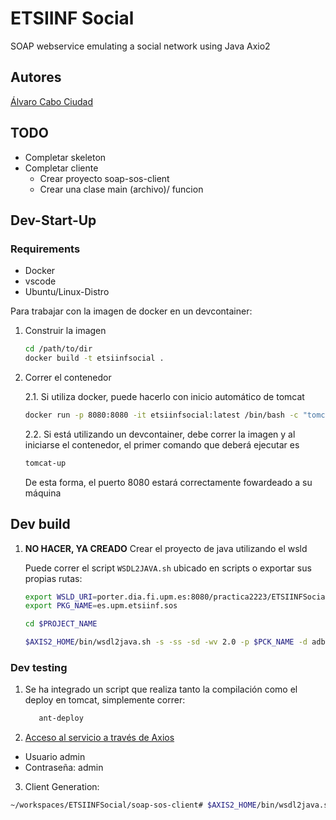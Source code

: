 # ETSIINF Social

SOAP webservice emulating a social network using Java Axio2

## Autores

[Álvaro Cabo Ciudad](https://github.com/alvarocabo)

## TODO

- Completar skeleton
- Completar cliente
   - Crear proyecto soap-sos-client
   - Crear una clase main (archivo)/ funcion

## Dev-Start-Up

### Requirements

- Docker
- vscode
- Ubuntu/Linux-Distro

Para trabajar con la imagen de docker en un devcontainer:

1. Construir la imagen

   ```bash
   cd /path/to/dir
   docker build -t etsiinfsocial .
   ```

2. Correr el contenedor

   2.1. Si utiliza docker, puede hacerlo con inicio automático de tomcat

   ```bash
   docker run -p 8080:8080 -it etsiinfsocial:latest /bin/bash -c "tomcat-up"
   ```

   2.2. Si está utilizando un devcontainer, debe correr la imagen y al iniciarse el contenedor, el primer comando que deberá ejecutar es

   ```bash
   tomcat-up
   ```

   De esta forma, el puerto 8080 estará correctamente fowardeado a su máquina

## Dev build

1. **NO HACER, YA CREADO** Crear el proyecto de java utilizando el wsld

   Puede correr el script `WSDL2JAVA.sh` ubicado en scripts o exportar sus propias rutas:

   ```bash
   export WSLD_URI=porter.dia.fi.upm.es:8080/practica2223/ETSIINFSocial.wsdl
   export PKG_NAME=es.upm.etsiinf.sos

   cd $PROJECT_NAME

   $AXIS2_HOME/bin/wsdl2java.sh -s -ss -sd -wv 2.0 -p $PCK_NAME -d adb -uri $WSLD_URI
   ```

### Dev testing

1. Se ha integrado un script que realiza tanto la compilación como el deploy en tomcat, simplemente correr:

   ```bash
      ant-deploy
   ```
2. [Acceso al servicio a través de Axios](http://localhost:8080/axis2/services/listServices)

- Usuario admin 
- Contraseña: admin


3. Client Generation:

 ```bash
~/workspaces/ETSIINFSocial/soap-sos-client# $AXIS2_HOME/bin/wsdl2java.sh -uri ETSIINFSocial.wsdl -wv 2.0 -p es.upm.etsiinf.sos -d adb
```
   